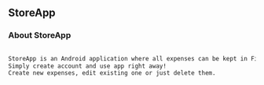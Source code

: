 ## StoreApp



### About StoreApp


```markdown

StoreApp is an Android application where all expenses can be kept in Firebase database.
Simply create account and use app right away!
Create new expenses, edit existing one or just delete them.


```

